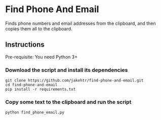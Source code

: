 # Find Phone And Email
Finds phone numbers and email addresses from the clipboard, and then copies them all to the clipboard.

## Instructions
Pre-requisite: You need Python 3+

### Download the script and install its dependencies
```
git clone https://github.com/jakehtr/find-phone-and-email.git
cd find-phone-and-email
pip install -r requirements.txt
```
### Copy some text to the clipboard and run the script
```
python find_phone_email.py
```
